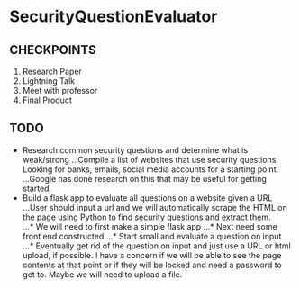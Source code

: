 # SecurityQuestionEvaluator

## CHECKPOINTS 
1. Research Paper
2. Lightning Talk
3. Meet with professor
4. Final Product

## TODO
* Research common security questions and determine what is weak/strong
...Compile a list of websites that use security questions.  Looking for banks, emails, social media accounts for a starting point.
...Google has done research on this that may be useful for getting started.
* Build a flask app to evaluate all questions on a website given a URL
...User should input a url and we will automatically scrape the HTML on the page using Python to find security questions and extract them.  
...* We will need to first make a simple flask app
...* Next need some front end constructed
...* Start small and evaluate a question on input
...* Eventually get rid of the question on input and just use a URL or html upload, if possible.  I have a concern if we will be able to see the page contents at that point or if they will be locked and need a password to get to.  Maybe we will need to upload a file.

